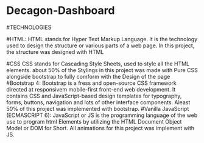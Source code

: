 # Decagon-Dashboard

#TECHNOLOGIES

#HTML:
HTML stands for Hyper Text Markup Language. It is the technology used to design the structure or various parts of a web page. In this project, the structure was designed with HTML

#CSS
CSS stands for Cascading Style Sheets, used to style all the HTML elements. about 50% of the Stylings in this project was made with Pure CSS alongside bootstrap to fully comform with the Design of the page
#Bootstrap 4:
Bootstrap is a fress and open-source CSS framework directed at responsivem mobile-first front-end web development. It contains CSS and JavaScript-based design templates for typography, forms, buttons, navigation and lots of other interface components.
Aleast 50% of this project was implemented with bootstrap.
#Vanilla JavaScript (ECMASCRIPT 6):
JavaScript or JS is the programming language of the web use to program html Elements by utilizing the HTML Document Object Model or DOM for Short. All animations for this project was implement with JS.
